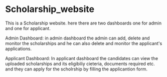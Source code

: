 # Scholarship_website
This is a Scholarship website.
here there are two dashboards one for admin and one for applicant.

Admin Dashboard:
in admin dashboard the admin can add, delete and monitor the scholarships and he can also delete and monitor the applicant's applications.

Applicant Dashboard:
In applicant dashboard the candidates can view the uploaded scholarships and its eligibiliy cieteria, documents required etc. and they can apply for the scholrship by filling the applicantion form.
